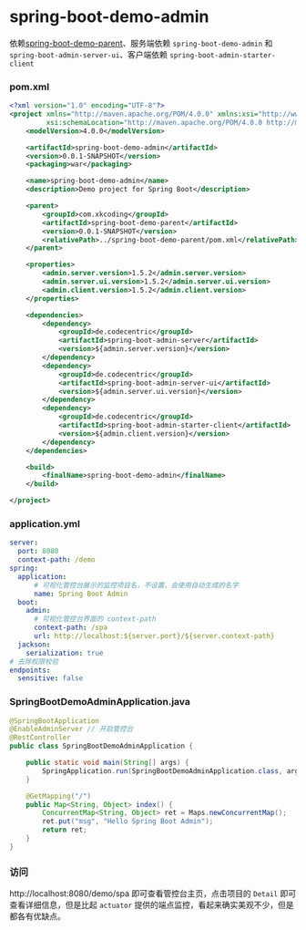 # spring-boot-demo-admin

依赖[spring-boot-demo-parent](../spring-boot-demo-parent)、服务端依赖 `spring-boot-demo-admin` 和 `spring-boot-admin-server-ui`、客户端依赖 `spring-boot-admin-starter-client`

### pom.xml

```xml
<?xml version="1.0" encoding="UTF-8"?>
<project xmlns="http://maven.apache.org/POM/4.0.0" xmlns:xsi="http://www.w3.org/2001/XMLSchema-instance"
         xsi:schemaLocation="http://maven.apache.org/POM/4.0.0 http://maven.apache.org/xsd/maven-4.0.0.xsd">
	<modelVersion>4.0.0</modelVersion>

	<artifactId>spring-boot-demo-admin</artifactId>
	<version>0.0.1-SNAPSHOT</version>
	<packaging>war</packaging>

	<name>spring-boot-demo-admin</name>
	<description>Demo project for Spring Boot</description>

	<parent>
		<groupId>com.xkcoding</groupId>
		<artifactId>spring-boot-demo-parent</artifactId>
		<version>0.0.1-SNAPSHOT</version>
		<relativePath>../spring-boot-demo-parent/pom.xml</relativePath>
	</parent>

	<properties>
		<admin.server.version>1.5.2</admin.server.version>
		<admin.server.ui.version>1.5.2</admin.server.ui.version>
		<admin.client.version>1.5.2</admin.client.version>
	</properties>

	<dependencies>
		<dependency>
			<groupId>de.codecentric</groupId>
			<artifactId>spring-boot-admin-server</artifactId>
			<version>${admin.server.version}</version>
		</dependency>
		<dependency>
			<groupId>de.codecentric</groupId>
			<artifactId>spring-boot-admin-server-ui</artifactId>
			<version>${admin.server.ui.version}</version>
		</dependency>
		<dependency>
			<groupId>de.codecentric</groupId>
			<artifactId>spring-boot-admin-starter-client</artifactId>
			<version>${admin.client.version}</version>
		</dependency>
	</dependencies>

	<build>
		<finalName>spring-boot-demo-admin</finalName>
	</build>

</project>
```

### application.yml

```yaml
server:
  port: 8080
  context-path: /demo
spring:
  application:
      # 可视化管控台展示的监控项目名，不设置，会使用自动生成的名字
      name: Spring Boot Admin
  boot:
    admin:
      # 可视化管控台界面的 context-path
      context-path: /spa
      url: http://localhost:${server.port}/${server.context-path}
  jackson:
    serialization: true
# 去除权限校验
endpoints:
  sensitive: false
```

### SpringBootDemoAdminApplication.java

```java
@SpringBootApplication
@EnableAdminServer // 开启管控台
@RestController
public class SpringBootDemoAdminApplication {

	public static void main(String[] args) {
		SpringApplication.run(SpringBootDemoAdminApplication.class, args);
	}

	@GetMapping("/")
	public Map<String, Object> index() {
		ConcurrentMap<String, Object> ret = Maps.newConcurrentMap();
		ret.put("msg", "Hello Spring Boot Admin");
		return ret;
	}
}
```

### 访问

http://localhost:8080/demo/spa 即可查看管控台主页，点击项目的 `Detail` 即可查看详细信息，但是比起 `actuator` 提供的端点监控，看起来确实美观不少，但是都各有优缺点。